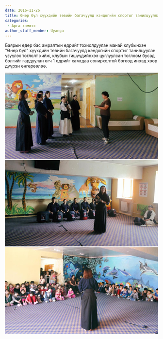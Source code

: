 ```yaml
---
date: 2016-11-26
title: Өнөр бүл хүүхдийн төвийн багачуулд кэндогийн спортыг танилцууллаа
categories:
 - Арга хэмжээ
author_staff_member: Uyanga
---
```

Баярын өдөр бас амралтын өдрийг тохиолдуулан манай клубынхэн "Өнөр бүл" хүүхдийн төвийн багачуулд кэндогийн спортыг танилцуулан үзүүлэх тоглолт хийж, клубын гишүүдийнхээ цуглуулсан тоглоом бусад бэлгийг гардуулан өгч 1 өдрийг хамтдаа сонирхолтой бөгөөд инээд хөөр дүүрэн өнгөрөөлөө.

![Unur-1](https://raw.githubusercontent.com/basekendo/basekendo.github.io/main/.images/unur-1.jpg)
![Unur-2](https://raw.githubusercontent.com/basekendo/basekendo.github.io/main/.images/unur-2.jpg)
![Unur-3](https://raw.githubusercontent.com/basekendo/basekendo.github.io/main/.images/unur-3.jpg)